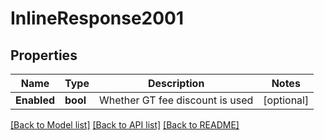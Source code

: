 # InlineResponse2001

## Properties

Name | Type | Description | Notes
------------ | ------------- | ------------- | -------------
**Enabled** | **bool** | Whether GT fee discount is used | [optional] 

[[Back to Model list]](../README.md#documentation-for-models) [[Back to API list]](../README.md#documentation-for-api-endpoints) [[Back to README]](../README.md)


